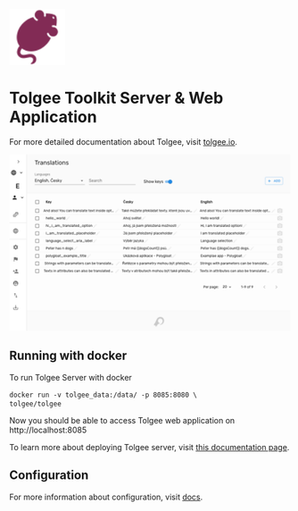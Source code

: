 <img src="./webapp/src/favicon.svg" alt="Tolgee Logo" width="100"/>

# Tolgee Toolkit Server & Web Application

For more detailed documentation about Tolgee, visit [tolgee.io](https://tolgee.io).

![Tolgee Web Application](./screenshot.png)

## Running with docker
To run Tolgee Server with docker

    docker run -v tolgee_data:/data/ -p 8085:8080 \
    tolgee/tolgee

Now you should be able to access Tolgee web application on http://localhost:8085

To learn more about deploying Tolgee server, visit 
[this documentation page](https://toolkit.tolgee.io/docs/server_and_web_app/self_hosting/running_with_docker).

## Configuration
For more information about configuration, visit 
[docs](https://toolkit.tolgee.io/doctolgeeLogo.svgs/server_and_web_app/self_hosting/configuration).
